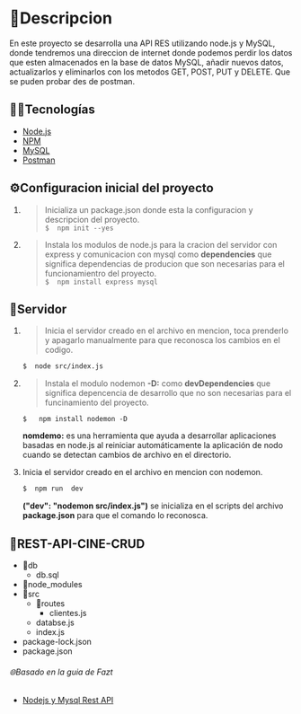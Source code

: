 # 📃Descripcion
En este proyecto se desarrolla una API RES utilizando node.js y MySQL, donde tendremos una direccion de internet donde podemos perdir los datos que esten almacenados en la base de datos MySQL, añadir nuevos datos, actualizarlos y eliminarlos con los metodos GET, POST, PUT y DELETE. Que se puden probar des de postman.

## 👨‍💻Tecnologías
- [Node.js](https://nodejs.org/es/)
 - [NPM](https://www.npmjs.com/)
- [MySQL](https://www.mysql.com/)
- [Postman ](www.postman.com)


## ⚙Configuracion inicial del proyecto
1. > Inicializa un package.json donde esta la configuracion y descripcion del proyecto.<br/>
 `$  npm init --yes`

2. > Instala los modulos de node.js para la cracion del servidor con express y comunicacion con mysql como **dependencies** que significa dependencias de producion que son necesarias para el funcionamientro del proyecto.<br/>
`$  npm install express mysql`


## 📡Servidor
1. > Inicia el servidor creado en el archivo en mencion, toca prenderlo y apagarlo manualmente para que reconosca los cambios en el codigo.<br/>
    ```bash
    $  node src/index.js
    ```
2. > Instala el modulo nodemon  **-D:** como **devDependencies** que significa depencencia de desarrollo que no son necesarias para el funcinamiento del proyecto.<br/>

    `$   npm install nodemon -D` 

    **nomdemo:** es una herramienta que ayuda a desarrollar aplicaciones basadas en node.js al reiniciar automáticamente la aplicación de nodo cuando se detectan cambios de archivo en el directorio.

3. Inicia el servidor creado en el archivo en mencion con nodemon.<br/>
    ```bash
    $  npm run  dev
    ```
    **("dev": "nodemon src/index.js")** se inicializa en el scripts del archivo **package.json** para que el comando lo reconosca.


## 📁REST-API-CINE-CRUD
- 📁db
    - db.sql 
- 📁node_modules
- 📁src
    - 📁routes
        - clientes.js
    - databse.js
    - index.js
- package-lock.json
- package.json

###### 🌐Basado en la guia de Fazt
- [Nodejs y Mysql Rest API](https://www.youtube.com/watch?v=p8CoR-wymQg&ab_channel=Fazt/)
